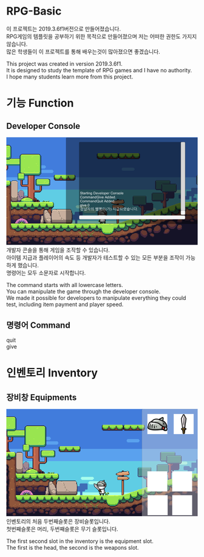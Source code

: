 # RPG-Basic

이 프로젝트는 2019.3.6f1버전으로 만들어졌습니다.<br>
RPG게임의 템플릿을 공부하기 위한 목적으로 만들어졌으며 저는 어떠한 권한도 가지지 않습니다.<br>
많은 학생들이 이 프로젝트를 통해 배우는것이 많아졌으면 좋겠습니다.<br>

This project was created in version 2019.3.6f1.<br>
It is designed to study the template of RPG games and I have no authority.<br>
I hope many students learn more from this project.

# 기능 Function
## Developer Console
![Console](./images/Console.png) <br>
개발자 콘솔을 통해 게임을 조작할 수 있습니다.<br>
아이템 지급과 플레이어의 속도 등 개발자가 테스트할 수 있는 모든 부분을 조작이 가능하게 했습니다.<br>
명령어는 모두 소문자로 시작합니다.<br>

The command starts with all lowercase letters.<br>
You can manipulate the game through the developer console.<br>
We made it possible for developers to manipulate everything they could test, including item payment and player speed.<br>

## 명령어 Command
quit<br>
give<br>

# 인벤토리 Inventory
## 장비창 Equipments
![Inventory](./images/Inventory.png) <br>
인벤토리의 처음 두번째슬롯은 장비슬롯입니다.<br>
첫번째슬롯은 머리, 두번째슬롯은 무기 슬롯입니다.<br>

The first second slot in the inventory is the equipment slot.<br>
The first is the head, the second is the weapons slot.<br>
